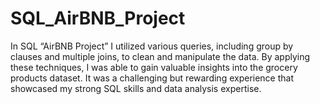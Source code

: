 # SQL_AirBNB_Project
In SQL “AirBNB Project” I utilized various queries, including group by clauses and multiple joins, to clean and manipulate the data. By applying these techniques, I was able to gain valuable insights into the grocery products dataset. It was a challenging but rewarding experience that showcased my strong SQL skills and data analysis expertise.
